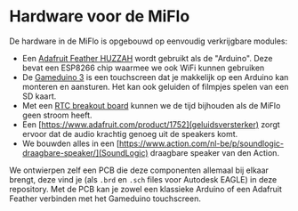# Hardware voor de MiFlo

De hardware in de MiFlo is opgebouwd op eenvoudig verkrijgbare modules:

* Een [Adafruit Feather HUZZAH](https://learn.adafruit.com/adafruit-feather-huzzah-esp8266) wordt gebruikt als de "Arduino". Deze bevat een ESP8266 chip waarmee we ook WiFi kunnen gebruiken
* De [Gameduino 3](http://excamera.com/sphinx/gameduino3/) is een touchscreen dat je makkelijk op een Arduino kan monteren en aansturen. Het kan ook geluiden of filmpjes spelen van een SD kaart.
* Met een [RTC breakout board](https://www.adafruit.com/product/3295) kunnen we de tijd bijhouden als de MiFlo geen stroom heeft.
* Een [https://www.adafruit.com/product/1752](geluidsversterker) zorgt ervoor dat de audio krachtig genoeg uit de speakers komt.
* We bouwden alles in een [https://www.action.com/nl-be/p/soundlogic-draagbare-speaker/](SoundLogic) draagbare speaker van den Action.


We ontwierpen zelf een PCB die deze componenten allemaal bij elkaar brengt, deze vind je (als `.brd` en `.sch` files voor Autodesk EAGLE) in deze repository. Met de PCB kan je zowel een klassieke Arduino of een Adafruit Feather verbinden met het Gameduino touchscreen.